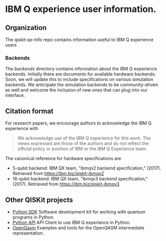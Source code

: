 # IBM Q experience user information.

## Organization

The qiskit-qx-info repo contains information useful to IBM Q experience users

### Backends
The *backends* directory contains information about the IBM Q experience backends. Initially there are documents for available hardware backends. Soon, we will update this to include specifications on various simulation backends. We anticipate the simulation backends to be community-driven as well and welcome the inclusion of new ones that can plug into our interface.

## Citation format

For research papers, we encourage authors to acknowledge the IBM Q experience with  

  >We acknowledge use of the IBM Q experience for this work. The views expressed are those of the authors and do not reflect the official policy or position of IBM or the IBM Q Experience team.

The canonical reference for hardware specifications are

* 5-qubit backend: IBM QX team, "ibmqx2 backend specification," (2017). Retrieved from https://ibm.biz/qiskit-ibmqx2
* 16-qubit backend: IBM QX team, "ibmqx3 backend specification," (2017). Retrieved from https://ibm.biz/qiskit-ibmqx3

## Other QISKit projects

* [Python SDK](https://github.com/QISKit/qiskit-sdk-py) Software development kit for working with quantum programs in Python.
* [Python API](https://github.com/QISKit/qiskit-api-py) API Client to use IBM Q experience in Python.
* [OpenQasm](https://github.com/QISKit/qiskit-openqasm) Examples and tools for the OpenQASM intermediate representation.
